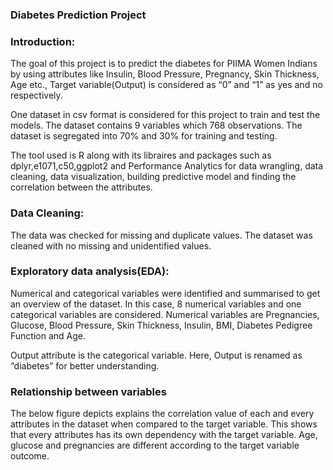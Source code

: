 ### Diabetes Prediction Project


### Introduction:

The goal of this project is to predict the diabetes for PIIMA Women Indians by using attributes like Insulin, Blood Pressure, Pregnancy, Skin Thickness, Age etc., Target variable(Output) is considered as “0” and “1” as  yes and no respectively.
    
One dataset in csv format is considered for this project to train and test the models. The dataset contains 9 variables which 768 observations. The dataset is segregated into 70% and 30% for training and testing. 

The tool used is R along with its libraires and packages such as dplyr,e1071,c50,ggplot2 and Performance Analytics for data wrangling, data cleaning, data visualization, building predictive model and finding the correlation between the attributes.

### Data Cleaning:

The data was checked for missing and duplicate values. The dataset was cleaned with no missing and unidentified values.

### Exploratory data analysis(EDA):

Numerical and categorical variables were identified and summarised to get an overview of the dataset. In this case, 8 numerical variables and one categorical variables are considered. Numerical variables are Pregnancies, Glucose, Blood Pressure, Skin Thickness, Insulin, BMI, Diabetes Pedigree Function and Age. 

Output attribute is the categorical variable. Here, Output is renamed as  “diabetes” for better understanding.

### Relationship between variables

The below figure depicts explains the correlation value of each and every attributes in the dataset when compared to the target variable. This shows that every attributes has its own dependency with the target variable. Age, glucose and pregnancies are different according to the target variable outcome.
